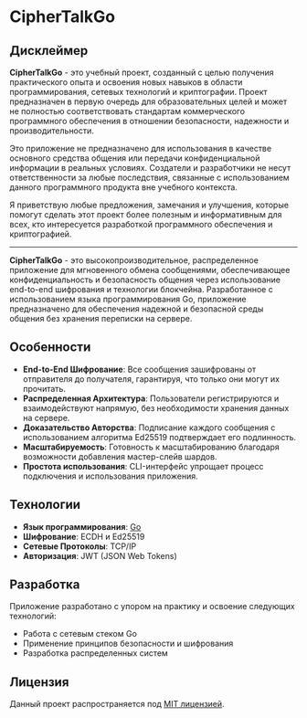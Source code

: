 # CipherTalkGo

## Дисклеймер

**CipherTalkGo** - это учебный проект, созданный с целью получения практического опыта и освоения новых навыков в
области программирования, сетевых технологий и криптографии. Проект предназначен в первую очередь для образовательных
целей и может не полностью соответствовать стандартам коммерческого программного обеспечения в отношении безопасности,
надежности и производительности.

Это приложение не предназначено для использования в качестве основного средства общения или передачи конфиденциальной
информации в реальных условиях. Создатели и разработчики не несут ответственности за любые последствия, связанные с
использованием данного программного продукта вне учебного контекста.

Я приветствую любые предложения, замечания и улучшения, которые помогут сделать этот проект более полезным и
информативным для всех, кто интересуется разработкой программного обеспечения и криптографией.

---

**CipherTalkGo** - это высокопроизводительное, распределенное приложение для мгновенного обмена сообщениями,
обеспечивающее
конфиденциальность и безопасность общения через использование end-to-end шифрования и технологии блокчейна.
Разработанное с использованием языка программирования Go, приложение предназначено для обеспечения надежной и безопасной
среды общения без хранения переписки на сервере.

## Особенности

- **End-to-End Шифрование**: Все сообщения зашифрованы от отправителя до получателя, гарантируя, что только они могут их
  прочитать.
- **Распределенная Архитектура**: Пользователи регистрируются и взаимодействуют напрямую, без необходимости хранения
  данных на сервере.
- **Доказательство Авторства**: Подписание каждого сообщения с использованием алгоритма Ed25519 подтверждает его
  подлинность.
- **Масштабируемость**: Готовность к масштабированию благодаря возможности добавления мастер-слейв шардов.
- **Простота использования**: CLI-интерфейс упрощает процесс подключения и использования приложения.

## Технологии

- **Язык программирования**: [Go](https://golang.org/)
- **Шифрование**: ECDH и Ed25519
- **Сетевые Протоколы**: TCP/IP
- **Авторизация**: JWT (JSON Web Tokens)

## Разработка

Приложение разработано с упором на практику и освоение следующих технологий:

- Работа с сетевым стеком Go
- Применение принципов безопасности и шифрования
- Разработка распределенных систем

## Лицензия

Данный проект распространяется под [MIT лицензией](LICENSE).
